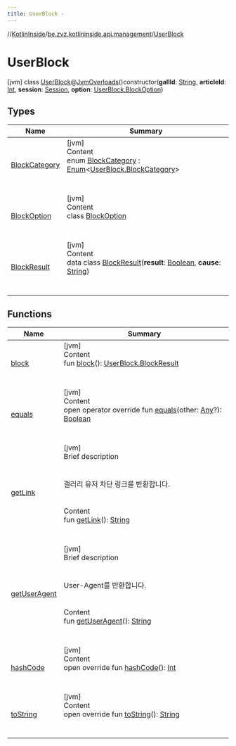 ```yaml
---
title: UserBlock -
---
```

//[KotlinInside](../../index.md)/[be.zvz.kotlininside.api.management](../index.md)/[UserBlock](index.md)



# UserBlock  
 [jvm] class [UserBlock](index.md)@[JvmOverloads](https://kotlinlang.org/api/latest/jvm/stdlib/kotlin.jvm/-jvm-overloads/index.html)()constructor(**gallId**: [String](https://kotlinlang.org/api/latest/jvm/stdlib/kotlin/-string/index.html), **articleId**: [Int](https://kotlinlang.org/api/latest/jvm/stdlib/kotlin/-int/index.html), **session**: [Session](../../be.zvz.kotlininside.session/-session/index.md), **option**: [UserBlock.BlockOption](-block-option/index.md))   


## Types  
  
|  Name|  Summary| 
|---|---|
| [BlockCategory](-block-category/index.md)| [jvm]  <br>Content  <br>enum [BlockCategory](-block-category/index.md) : [Enum](https://kotlinlang.org/api/latest/jvm/stdlib/kotlin/-enum/index.html)<[UserBlock.BlockCategory](-block-category/index.md)>   <br><br><br>
| [BlockOption](-block-option/index.md)| [jvm]  <br>Content  <br>class [BlockOption](-block-option/index.md)  <br><br><br>
| [BlockResult](-block-result/index.md)| [jvm]  <br>Content  <br>data class [BlockResult](-block-result/index.md)(**result**: [Boolean](https://kotlinlang.org/api/latest/jvm/stdlib/kotlin/-boolean/index.html), **cause**: [String](https://kotlinlang.org/api/latest/jvm/stdlib/kotlin/-string/index.html))  <br><br><br>


## Functions  
  
|  Name|  Summary| 
|---|---|
| [block](block.md)| [jvm]  <br>Content  <br>fun [block](block.md)(): [UserBlock.BlockResult](-block-result/index.md)  <br><br><br>
| [equals](https://kotlinlang.org/api/latest/jvm/stdlib/kotlin/-any/equals.html)| [jvm]  <br>Content  <br>open operator override fun [equals](https://kotlinlang.org/api/latest/jvm/stdlib/kotlin/-any/equals.html)(other: [Any](https://kotlinlang.org/api/latest/jvm/stdlib/kotlin/-any/index.html)?): [Boolean](https://kotlinlang.org/api/latest/jvm/stdlib/kotlin/-boolean/index.html)  <br><br><br>
| [getLink](get-link.md)| [jvm]  <br>Brief description  <br><br><br>갤러리 유저 차단 링크를 반환합니다.<br><br>  <br>Content  <br>fun [getLink](get-link.md)(): [String](https://kotlinlang.org/api/latest/jvm/stdlib/kotlin/-string/index.html)  <br><br><br>
| [getUserAgent](get-user-agent.md)| [jvm]  <br>Brief description  <br><br><br>User-Agent를 반환합니다.<br><br>  <br>Content  <br>fun [getUserAgent](get-user-agent.md)(): [String](https://kotlinlang.org/api/latest/jvm/stdlib/kotlin/-string/index.html)  <br><br><br>
| [hashCode](https://kotlinlang.org/api/latest/jvm/stdlib/kotlin/-any/hash-code.html)| [jvm]  <br>Content  <br>open override fun [hashCode](https://kotlinlang.org/api/latest/jvm/stdlib/kotlin/-any/hash-code.html)(): [Int](https://kotlinlang.org/api/latest/jvm/stdlib/kotlin/-int/index.html)  <br><br><br>
| [toString](https://kotlinlang.org/api/latest/jvm/stdlib/kotlin/-any/to-string.html)| [jvm]  <br>Content  <br>open override fun [toString](https://kotlinlang.org/api/latest/jvm/stdlib/kotlin/-any/to-string.html)(): [String](https://kotlinlang.org/api/latest/jvm/stdlib/kotlin/-string/index.html)  <br><br><br>

